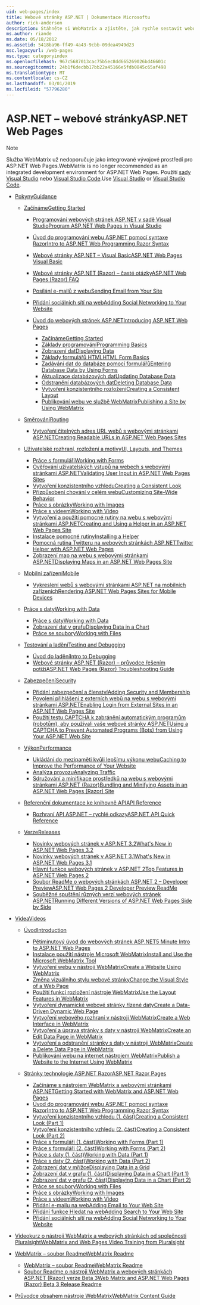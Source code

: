 ```yaml
---
uid: web-pages/index
title: Webové stránky ASP.NET | Dokumentace Microsoftu
author: rick-anderson
description: Stáhněte si WebMatrix a zjistěte, jak rychle sestavit webové stránky v jednoduchý způsob kombinování serverového kódu s HTML.
ms.author: riande
ms.date: 05/18/2012
ms.assetid: 5418ba96-ff49-4a43-9cbb-09dea4949d23
msc.legacyurl: /web-pages
msc.type: categoryindex
ms.openlocfilehash: 967c5687013cac75b5ec8dd665269026bd46601c
ms.sourcegitcommit: 24b1f6decbb17bb22a45166e5fdb0845c65af498
ms.translationtype: MT
ms.contentlocale: cs-CZ
ms.lasthandoff: 03/01/2019
ms.locfileid: "57796280"
---
```

<a name="aspnet-web-pages"></a><span data-ttu-id="7b002-103">ASP.NET – webové stránky</span><span class="sxs-lookup"><span data-stu-id="7b002-103">ASP.NET Web Pages</span></span>
====================

> [!NOTE] 
> <span data-ttu-id="7b002-104">Služba WebMatrix už nedoporučuje jako integrované vývojové prostředí pro ASP.NET Web Pages.</span><span class="sxs-lookup"><span data-stu-id="7b002-104">WebMatrix is no longer recommended as an integrated development environment for ASP.NET Web Pages.</span></span> <span data-ttu-id="7b002-105">Použití [sady Visual Studio](xref:aspnet/web-pages/overview/getting-started/program-asp-net-web-pages-in-visual-studio) nebo [Visual Studio Code](https://code.visualstudio.com/).</span><span class="sxs-lookup"><span data-stu-id="7b002-105">Use [Visual Studio](xref:aspnet/web-pages/overview/getting-started/program-asp-net-web-pages-in-visual-studio) or [Visual Studio Code](https://code.visualstudio.com/).</span></span>

- [<span data-ttu-id="7b002-106">Pokyny</span><span class="sxs-lookup"><span data-stu-id="7b002-106">Guidance</span></span>](overview/index.md)

    - [<span data-ttu-id="7b002-107">Začínáme</span><span class="sxs-lookup"><span data-stu-id="7b002-107">Getting Started</span></span>](overview/getting-started/index.md)

        - [<span data-ttu-id="7b002-108">Programování webových stránek ASP.NET v sadě Visual Studio</span><span class="sxs-lookup"><span data-stu-id="7b002-108">Program ASP.NET Web Pages in Visual Studio</span></span>](overview/getting-started/program-asp-net-web-pages-in-visual-studio.md)
        - [<span data-ttu-id="7b002-109">Úvod do programování webu ASP.NET pomocí syntaxe Razor</span><span class="sxs-lookup"><span data-stu-id="7b002-109">Intro to ASP.NET Web Programming Razor Syntax</span></span>](overview/getting-started/introducing-razor-syntax-c.md)
        - [<span data-ttu-id="7b002-110">Webové stránky ASP.NET – Visual Basic</span><span class="sxs-lookup"><span data-stu-id="7b002-110">ASP.NET Web Pages Visual Basic</span></span>](overview/getting-started/introducing-razor-syntax-vb.md)
        - [<span data-ttu-id="7b002-111">Webové stránky ASP.NET (Razor) – časté otázky</span><span class="sxs-lookup"><span data-stu-id="7b002-111">ASP.NET Web Pages (Razor) FAQ</span></span>](overview/getting-started/aspnet-web-pages-razor-faq.md)
        - [<span data-ttu-id="7b002-112">Posílání e-mailů z webu</span><span class="sxs-lookup"><span data-stu-id="7b002-112">Sending Email from Your Site</span></span>](overview/getting-started/11-adding-email-to-your-web-site.md)
        - [<span data-ttu-id="7b002-113">Přidání sociálních sítí na web</span><span class="sxs-lookup"><span data-stu-id="7b002-113">Adding Social Networking to Your Website</span></span>](overview/getting-started/13-adding-social-networking-to-your-web-site.md)
        - [<span data-ttu-id="7b002-114">Úvod do webových stránek ASP.NET</span><span class="sxs-lookup"><span data-stu-id="7b002-114">Introducing ASP.NET Web Pages</span></span>](overview/getting-started/introducing-aspnet-web-pages-2/index.md)

            - [<span data-ttu-id="7b002-115">Začínáme</span><span class="sxs-lookup"><span data-stu-id="7b002-115">Getting Started</span></span>](overview/getting-started/introducing-aspnet-web-pages-2/getting-started.md)
            - [<span data-ttu-id="7b002-116">Základy programování</span><span class="sxs-lookup"><span data-stu-id="7b002-116">Programming Basics</span></span>](overview/getting-started/introducing-aspnet-web-pages-2/intro-to-web-pages-programming.md)
            - [<span data-ttu-id="7b002-117">Zobrazení dat</span><span class="sxs-lookup"><span data-stu-id="7b002-117">Displaying Data</span></span>](overview/getting-started/introducing-aspnet-web-pages-2/displaying-data.md)
            - [<span data-ttu-id="7b002-118">Základy formulářů HTML</span><span class="sxs-lookup"><span data-stu-id="7b002-118">HTML Form Basics</span></span>](overview/getting-started/introducing-aspnet-web-pages-2/form-basics.md)
            - [<span data-ttu-id="7b002-119">Zadávání dat do databáze pomocí formulářů</span><span class="sxs-lookup"><span data-stu-id="7b002-119">Entering Database Data by Using Forms</span></span>](overview/getting-started/introducing-aspnet-web-pages-2/entering-data.md)
            - [<span data-ttu-id="7b002-120">Aktualizace databázových dat</span><span class="sxs-lookup"><span data-stu-id="7b002-120">Updating Database Data</span></span>](overview/getting-started/introducing-aspnet-web-pages-2/updating-data.md)
            - [<span data-ttu-id="7b002-121">Odstranění databázových dat</span><span class="sxs-lookup"><span data-stu-id="7b002-121">Deleting Database Data</span></span>](overview/getting-started/introducing-aspnet-web-pages-2/deleting-data.md)
            - [<span data-ttu-id="7b002-122">Vytvoření konzistentního rozložení</span><span class="sxs-lookup"><span data-stu-id="7b002-122">Creating a Consistent Layout</span></span>](overview/getting-started/introducing-aspnet-web-pages-2/layouts.md)
            - [<span data-ttu-id="7b002-123">Publikování webu ve službě WebMatrix</span><span class="sxs-lookup"><span data-stu-id="7b002-123">Publishing a Site by Using WebMatrix</span></span>](overview/getting-started/introducing-aspnet-web-pages-2/publishing.md)
    - [<span data-ttu-id="7b002-124">Směrování</span><span class="sxs-lookup"><span data-stu-id="7b002-124">Routing</span></span>](overview/routing/index.md)

        - [<span data-ttu-id="7b002-125">Vytvoření čitelných adres URL webů s webovými stránkami ASP.NET</span><span class="sxs-lookup"><span data-stu-id="7b002-125">Creating Readable URLs in ASP.NET Web Pages Sites</span></span>](overview/routing/creating-readable-urls-in-aspnet-web-pages-sites.md)
    - [<span data-ttu-id="7b002-126">Uživatelské rozhraní, rozložení a motivy</span><span class="sxs-lookup"><span data-stu-id="7b002-126">UI, Layouts, and Themes</span></span>](overview/ui-layouts-and-themes/index.md)

        - [<span data-ttu-id="7b002-127">Práce s formuláři</span><span class="sxs-lookup"><span data-stu-id="7b002-127">Working with Forms</span></span>](overview/ui-layouts-and-themes/4-working-with-forms.md)
        - [<span data-ttu-id="7b002-128">Ověřování uživatelských vstupů na webech s webovými stránkami ASP.NET</span><span class="sxs-lookup"><span data-stu-id="7b002-128">Validating User Input in ASP.NET Web Pages Sites</span></span>](overview/ui-layouts-and-themes/validating-user-input-in-aspnet-web-pages-sites.md)
        - [<span data-ttu-id="7b002-129">Vytvoření konzistentního vzhledu</span><span class="sxs-lookup"><span data-stu-id="7b002-129">Creating a Consistent Look</span></span>](overview/ui-layouts-and-themes/3-creating-a-consistent-look.md)
        - [<span data-ttu-id="7b002-130">Přizpůsobení chování v celém webu</span><span class="sxs-lookup"><span data-stu-id="7b002-130">Customizing Site-Wide Behavior</span></span>](overview/ui-layouts-and-themes/18-customizing-site-wide-behavior.md)
        - [<span data-ttu-id="7b002-131">Práce s obrázky</span><span class="sxs-lookup"><span data-stu-id="7b002-131">Working with Images</span></span>](overview/ui-layouts-and-themes/9-working-with-images.md)
        - [<span data-ttu-id="7b002-132">Práce s videem</span><span class="sxs-lookup"><span data-stu-id="7b002-132">Working with Video</span></span>](overview/ui-layouts-and-themes/10-working-with-video.md)
        - [<span data-ttu-id="7b002-133">Vytvoření a použití pomocné rutiny na webu s webovými stránkami ASP.NET</span><span class="sxs-lookup"><span data-stu-id="7b002-133">Creating and Using a Helper in an ASP.NET Web Pages Site</span></span>](overview/ui-layouts-and-themes/creating-and-using-a-helper-in-an-aspnet-web-pages-site.md)
        - [<span data-ttu-id="7b002-134">Instalace pomocné rutiny</span><span class="sxs-lookup"><span data-stu-id="7b002-134">Installing a Helper</span></span>](overview/ui-layouts-and-themes/installing-helpers.md)
        - [<span data-ttu-id="7b002-135">Pomocná rutina Twitteru na webových stránkách ASP.NET</span><span class="sxs-lookup"><span data-stu-id="7b002-135">Twitter Helper with ASP.NET Web Pages</span></span>](overview/ui-layouts-and-themes/twitter-helper.md)
        - [<span data-ttu-id="7b002-136">Zobrazení map na webu s webovými stránkami ASP.NET</span><span class="sxs-lookup"><span data-stu-id="7b002-136">Displaying Maps in an ASP.NET Web Pages Site</span></span>](overview/ui-layouts-and-themes/displaying-maps-in-an-aspnet-web-pages-site.md)
    - [<span data-ttu-id="7b002-137">Mobilní zařízení</span><span class="sxs-lookup"><span data-stu-id="7b002-137">Mobile</span></span>](overview/mobile/index.md)

        - [<span data-ttu-id="7b002-138">Vykreslení webů s webovými stránkami ASP.NET na mobilních zařízeních</span><span class="sxs-lookup"><span data-stu-id="7b002-138">Rendering ASP.NET Web Pages Sites for Mobile Devices</span></span>](overview/mobile/rendering-aspnet-web-pages-sites-for-mobile-devices.md)
    - [<span data-ttu-id="7b002-139">Práce s daty</span><span class="sxs-lookup"><span data-stu-id="7b002-139">Working with Data</span></span>](overview/data/index.md)

        - [<span data-ttu-id="7b002-140">Práce s daty</span><span class="sxs-lookup"><span data-stu-id="7b002-140">Working with Data</span></span>](overview/data/5-working-with-data.md)
        - [<span data-ttu-id="7b002-141">Zobrazení dat v grafu</span><span class="sxs-lookup"><span data-stu-id="7b002-141">Displaying Data in a Chart</span></span>](overview/data/7-displaying-data-in-a-chart.md)
        - [<span data-ttu-id="7b002-142">Práce se soubory</span><span class="sxs-lookup"><span data-stu-id="7b002-142">Working with Files</span></span>](overview/data/working-with-files.md)
    - [<span data-ttu-id="7b002-143">Testování a ladění</span><span class="sxs-lookup"><span data-stu-id="7b002-143">Testing and Debugging</span></span>](overview/testing-and-debugging/index.md)

        - [<span data-ttu-id="7b002-144">Úvod do ladění</span><span class="sxs-lookup"><span data-stu-id="7b002-144">Intro to Debugging</span></span>](overview/testing-and-debugging/introduction-to-debugging.md)
        - [<span data-ttu-id="7b002-145">Webové stránky ASP.NET (Razor) – průvodce řešením potíží</span><span class="sxs-lookup"><span data-stu-id="7b002-145">ASP.NET Web Pages (Razor) Troubleshooting Guide</span></span>](overview/testing-and-debugging/aspnet-web-pages-razor-troubleshooting-guide.md)
    - [<span data-ttu-id="7b002-146">Zabezpečení</span><span class="sxs-lookup"><span data-stu-id="7b002-146">Security</span></span>](overview/security/index.md)

        - [<span data-ttu-id="7b002-147">Přidání zabezpečení a členství</span><span class="sxs-lookup"><span data-stu-id="7b002-147">Adding Security and Membership</span></span>](overview/security/16-adding-security-and-membership.md)
        - [<span data-ttu-id="7b002-148">Povolení přihlášení z externích webů na webu s webovými stránkami ASP.NET</span><span class="sxs-lookup"><span data-stu-id="7b002-148">Enabling Login from External Sites in an ASP.NET Web Pages Site</span></span>](overview/security/enabling-login-from-external-sites-in-an-aspnet-web-pages-site.md)
        - [<span data-ttu-id="7b002-149">Použití testu CAPTCHA k zabránění automatickým programům (robotům), aby používali vaše webové stránky ASP.NET</span><span class="sxs-lookup"><span data-stu-id="7b002-149">Using a CAPTCHA to Prevent Automated Programs (Bots) from Using Your ASP.NET Web Site</span></span>](overview/security/using-a-catpcha-to-prevent-automated-programs-bots-from-using-your-aspnet-web-site.md)
    - [<span data-ttu-id="7b002-150">Výkon</span><span class="sxs-lookup"><span data-stu-id="7b002-150">Performance</span></span>](overview/performance-and-traffic/index.md)

        - [<span data-ttu-id="7b002-151">Ukládání do mezipaměti kvůli lepšímu výkonu webu</span><span class="sxs-lookup"><span data-stu-id="7b002-151">Caching to Improve the Performance of Your Website</span></span>](overview/performance-and-traffic/15-caching-to-improve-the-performance-of-your-website.md)
        - [<span data-ttu-id="7b002-152">Analýza provozu</span><span class="sxs-lookup"><span data-stu-id="7b002-152">Analyzing Traffic</span></span>](overview/performance-and-traffic/14-analyzing-traffic.md)
        - [<span data-ttu-id="7b002-153">Sdružování a minifikace prostředků na webu s webovými stránkami ASP.NET (Razor)</span><span class="sxs-lookup"><span data-stu-id="7b002-153">Bundling and Minifying Assets in an ASP.NET Web Pages (Razor) Site</span></span>](overview/performance-and-traffic/bundling-and-minifying-assets-in-an-aspnet-web-pages-razor-site.md)
    - [<span data-ttu-id="7b002-154">Referenční dokumentace ke knihovně API</span><span class="sxs-lookup"><span data-stu-id="7b002-154">API Reference</span></span>](overview/api-reference/index.md)

        - [<span data-ttu-id="7b002-155">Rozhraní API ASP.NET – rychlé odkazy</span><span class="sxs-lookup"><span data-stu-id="7b002-155">ASP.NET API Quick Reference</span></span>](overview/api-reference/asp-net-web-pages-api-reference.md)
    - [<span data-ttu-id="7b002-156">Verze</span><span class="sxs-lookup"><span data-stu-id="7b002-156">Releases</span></span>](overview/releases/index.md)

        - [<span data-ttu-id="7b002-157">Novinky webových stránek v ASP.NET 3.2</span><span class="sxs-lookup"><span data-stu-id="7b002-157">What's New in ASP.NET Web Pages 3.2</span></span>](overview/releases/whats-new-in-aspnet-web-pages-32.md)
        - [<span data-ttu-id="7b002-158">Novinky webových stránek v ASP.NET 3.1</span><span class="sxs-lookup"><span data-stu-id="7b002-158">What's New in ASP.NET Web Pages 3.1</span></span>](overview/releases/whats-new-aspnet-web-pages-31.md)
        - [<span data-ttu-id="7b002-159">Hlavní funkce webových stránek v ASP.NET 2</span><span class="sxs-lookup"><span data-stu-id="7b002-159">Top Features in ASP.NET Web Pages 2</span></span>](overview/releases/top-features-in-web-pages-2.md)
        - [<span data-ttu-id="7b002-160">Soubor ReadMe o webových stránkách ASP.NET 2 – Developer Preview</span><span class="sxs-lookup"><span data-stu-id="7b002-160">ASP.NET Web Pages 2 Developer Preview ReadMe</span></span>](overview/releases/aspnet-web-pages-2-developer-preview-readme.md)
        - [<span data-ttu-id="7b002-161">Souběžné spuštění různých verzí webových stránek ASP.NET</span><span class="sxs-lookup"><span data-stu-id="7b002-161">Running Different Versions of ASP.NET Web Pages Side by Side</span></span>](overview/releases/running-v1-and-v2-sites-side-by-side.md)
- [<span data-ttu-id="7b002-162">Videa</span><span class="sxs-lookup"><span data-stu-id="7b002-162">Videos</span></span>](videos/index.md)

    - [<span data-ttu-id="7b002-163">Úvod</span><span class="sxs-lookup"><span data-stu-id="7b002-163">Introduction</span></span>](videos/introduction/index.md)

        - [<span data-ttu-id="7b002-164">Pětiminutový úvod do webových stránek ASP.NET</span><span class="sxs-lookup"><span data-stu-id="7b002-164">5 Minute Intro to ASP.NET Web Pages</span></span>](videos/introduction/5-minute-introduction-to-aspnet-web-pages.md)
        - [<span data-ttu-id="7b002-165">Instalace použití nástroje Microsoft WebMatrix</span><span class="sxs-lookup"><span data-stu-id="7b002-165">Install and Use the Microsoft WebMatrix Tool</span></span>](videos/introduction/install-and-use-the-microsoft-webmatrix-tool.md)
        - [<span data-ttu-id="7b002-166">Vytvoření webu v nástroji WebMatrix</span><span class="sxs-lookup"><span data-stu-id="7b002-166">Create a Website Using WebMatrix</span></span>](videos/introduction/create-a-website-using-webmatrix.md)
        - [<span data-ttu-id="7b002-167">Změna vizuálního stylu webové stránky</span><span class="sxs-lookup"><span data-stu-id="7b002-167">Change the Visual Style of a Web Page</span></span>](videos/introduction/change-the-visual-style-of-a-web-page.md)
        - [<span data-ttu-id="7b002-168">Použití funkcí rozložení nástroje WebMatrix</span><span class="sxs-lookup"><span data-stu-id="7b002-168">Use the Layout Features in WebMatrix</span></span>](videos/introduction/use-the-layout-features-in-webmatrix.md)
        - [<span data-ttu-id="7b002-169">Vytvoření dynamické webové stránky řízené daty</span><span class="sxs-lookup"><span data-stu-id="7b002-169">Create a Data-Driven Dynamic Web Page</span></span>](videos/introduction/create-a-data-driven-dynamic-web-page.md)
        - [<span data-ttu-id="7b002-170">Vytvoření webového rozhraní v nástroji WebMatrix</span><span class="sxs-lookup"><span data-stu-id="7b002-170">Create a Web Interface in WebMatrix</span></span>](videos/introduction/create-a-web-interface-in-webmatrix.md)
        - [<span data-ttu-id="7b002-171">Vytvoření a úprava stránky s daty v nástroji WebMatrix</span><span class="sxs-lookup"><span data-stu-id="7b002-171">Create an Edit Data Page in WebMatrix</span></span>](videos/introduction/create-an-edit-data-page-in-webmatrix.md)
        - [<span data-ttu-id="7b002-172">Vytvoření a odstranění stránky s daty v nástroji WebMatrix</span><span class="sxs-lookup"><span data-stu-id="7b002-172">Create a Delete Data Page in WebMatrix</span></span>](videos/introduction/create-a-delete-data-page-in-webmatrix.md)
        - [<span data-ttu-id="7b002-173">Publikování webu na internet nástrojem WebMatrix</span><span class="sxs-lookup"><span data-stu-id="7b002-173">Publish a Website to the Internet Using WebMatrix</span></span>](videos/introduction/publish-a-website-to-the-internet-using-webmatrix.md)
    - [<span data-ttu-id="7b002-174">Stránky technologie ASP.NET Razor</span><span class="sxs-lookup"><span data-stu-id="7b002-174">ASP.NET Razor Pages</span></span>](videos/aspnet-razor-pages/index.md)

        - [<span data-ttu-id="7b002-175">Začínáme s nástrojem WebMatrix a webovými stránkami ASP.NET</span><span class="sxs-lookup"><span data-stu-id="7b002-175">Getting Started with WebMatrix and ASP.NET Web Pages</span></span>](videos/aspnet-razor-pages/getting-started-with-webmatrix-and-aspnet-web-pages.md)
        - [<span data-ttu-id="7b002-176">Úvod do programování webu ASP.NET pomocí syntaxe Razor</span><span class="sxs-lookup"><span data-stu-id="7b002-176">Intro to ASP.NET Web Programming Razor Syntax</span></span>](videos/aspnet-razor-pages/introduction-to-aspnet-web-programming-using-the-razor-syntax.md)
        - [<span data-ttu-id="7b002-177">Vytvoření konzistentního vzhledu (1. část)</span><span class="sxs-lookup"><span data-stu-id="7b002-177">Creating a Consistent Look (Part 1)</span></span>](videos/aspnet-razor-pages/creating-a-consistent-look-part-1.md)
        - [<span data-ttu-id="7b002-178">Vytvoření konzistentního vzhledu (2. část)</span><span class="sxs-lookup"><span data-stu-id="7b002-178">Creating a Consistent Look (Part 2)</span></span>](videos/aspnet-razor-pages/creating-a-consistent-look-part-2.md)
        - [<span data-ttu-id="7b002-179">Práce s formuláři (1. část)</span><span class="sxs-lookup"><span data-stu-id="7b002-179">Working with Forms (Part 1)</span></span>](videos/aspnet-razor-pages/working-with-forms-part-1.md)
        - [<span data-ttu-id="7b002-180">Práce s formuláři (2. část)</span><span class="sxs-lookup"><span data-stu-id="7b002-180">Working with Forms (Part 2)</span></span>](videos/aspnet-razor-pages/working-with-forms-part-2.md)
        - [<span data-ttu-id="7b002-181">Práce s daty (1. část)</span><span class="sxs-lookup"><span data-stu-id="7b002-181">Working with Data (Part 1)</span></span>](videos/aspnet-razor-pages/working-with-data-part-1.md)
        - [<span data-ttu-id="7b002-182">Práce s daty (2. část)</span><span class="sxs-lookup"><span data-stu-id="7b002-182">Working with Data (Part 2)</span></span>](videos/aspnet-razor-pages/working-with-data-part-2.md)
        - [<span data-ttu-id="7b002-183">Zobrazení dat v mřížce</span><span class="sxs-lookup"><span data-stu-id="7b002-183">Displaying Data in a Grid</span></span>](videos/aspnet-razor-pages/displaying-data-in-a-grid.md)
        - [<span data-ttu-id="7b002-184">Zobrazení dat v grafu (1. část)</span><span class="sxs-lookup"><span data-stu-id="7b002-184">Displaying Data in a Chart (Part 1)</span></span>](videos/aspnet-razor-pages/displaying-data-in-a-chart-part-1.md)
        - [<span data-ttu-id="7b002-185">Zobrazení dat v grafu (2. část)</span><span class="sxs-lookup"><span data-stu-id="7b002-185">Displaying Data in a Chart (Part 2)</span></span>](videos/aspnet-razor-pages/displaying-data-in-a-chart-part-2.md)
        - [<span data-ttu-id="7b002-186">Práce se soubory</span><span class="sxs-lookup"><span data-stu-id="7b002-186">Working with Files</span></span>](videos/aspnet-razor-pages/working-with-files.md)
        - [<span data-ttu-id="7b002-187">Práce s obrázky</span><span class="sxs-lookup"><span data-stu-id="7b002-187">Working with Images</span></span>](videos/aspnet-razor-pages/working-with-images.md)
        - [<span data-ttu-id="7b002-188">Práce s videem</span><span class="sxs-lookup"><span data-stu-id="7b002-188">Working with Video</span></span>](videos/aspnet-razor-pages/working-with-video.md)
        - [<span data-ttu-id="7b002-189">Přidání e-mailu na web</span><span class="sxs-lookup"><span data-stu-id="7b002-189">Adding Email to Your Web Site</span></span>](videos/aspnet-razor-pages/adding-email-to-your-web-site.md)
        - [<span data-ttu-id="7b002-190">Přidání funkce Hledat na web</span><span class="sxs-lookup"><span data-stu-id="7b002-190">Adding Search to Your Web Site</span></span>](videos/aspnet-razor-pages/adding-search-to-your-web-site.md)
        - [<span data-ttu-id="7b002-191">Přidání sociálních sítí na web</span><span class="sxs-lookup"><span data-stu-id="7b002-191">Adding Social Networking to Your Website</span></span>](videos/aspnet-razor-pages/adding-social-networking-to-your-website.md)
- [<span data-ttu-id="7b002-192">Videokurz o nástroji WebMatrix a webových stránkách od společnosti Pluralsight</span><span class="sxs-lookup"><span data-stu-id="7b002-192">WebMatrix and Web Pages Video Training from Pluralsight</span></span>](pluralsight.md)
- [<span data-ttu-id="7b002-193">WebMatrix – soubor Readme</span><span class="sxs-lookup"><span data-stu-id="7b002-193">WebMatrix Readme</span></span>](readme/index.md)

    - [<span data-ttu-id="7b002-194">WebMatrix – soubor Readme</span><span class="sxs-lookup"><span data-stu-id="7b002-194">WebMatrix Readme</span></span>](readme/overview.md)
    - [<span data-ttu-id="7b002-195">Soubor Readme o nástroji WebMatrix a webových stránkách ASP.NET (Razor) verze Beta 3</span><span class="sxs-lookup"><span data-stu-id="7b002-195">Web Matrix and ASP.NET Web Pages (Razor) Beta 3 Release Readme</span></span>](readme/beta3.md)
- [<span data-ttu-id="7b002-196">Průvodce obsahem nástroje WebMatrix</span><span class="sxs-lookup"><span data-stu-id="7b002-196">WebMatrix Content Guide</span></span>](content-guide.md)
